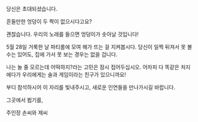 당신은 초대되셨습니다.  

흔들만한 엉덩이 두 짝이 없으시다고요?  

괜찮습니다. 우리의 노래를 들으면 엉덩이가 솟아날 것입니다!  
 
5월 28일 거룩한 날 파티룸에 모여 해가 뜨는 걸 지켜봅시다. 당신이 일찍 뒤져서 못 볼 수는 있어도, 집에 가서 못 보는 경우는 없을 겁니다.  

나는 놀 줄 모르는데 어떡하지?라는 고민은 잠시 접어두십시오. 어차피 다 똑같은 처지에다가 우리에게는 술과 게임이라는 친구가 있으니까요!  

부디 참석하시어 이 자리를 빛내주시고, 새로운 인연들을 만나가시길 바랍니다.  

그곳에서 뵙기를,  

주인장 손씨와 제씨  